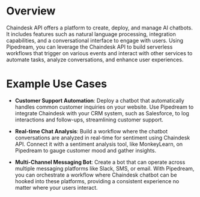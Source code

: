 # Overview

Chaindesk API offers a platform to create, deploy, and manage AI chatbots. It includes features such as natural language processing, integration capabilities, and a conversational interface to engage with users. Using Pipedream, you can leverage the Chaindesk API to build serverless workflows that trigger on various events and interact with other services to automate tasks, analyze conversations, and enhance user experiences.

# Example Use Cases

- **Customer Support Automation**: Deploy a chatbot that automatically handles common customer inquiries on your website. Use Pipedream to integrate Chaindesk with your CRM system, such as Salesforce, to log interactions and follow-ups, streamlining customer support.

- **Real-time Chat Analysis**: Build a workflow where the chatbot conversations are analyzed in real-time for sentiment using Chaindesk API. Connect it with a sentiment analysis tool, like MonkeyLearn, on Pipedream to gauge customer mood and gather insights.

- **Multi-Channel Messaging Bot**: Create a bot that can operate across multiple messaging platforms like Slack, SMS, or email. With Pipedream, you can orchestrate a workflow where Chaindesk chatbot can be hooked into these platforms, providing a consistent experience no matter where your users interact.
